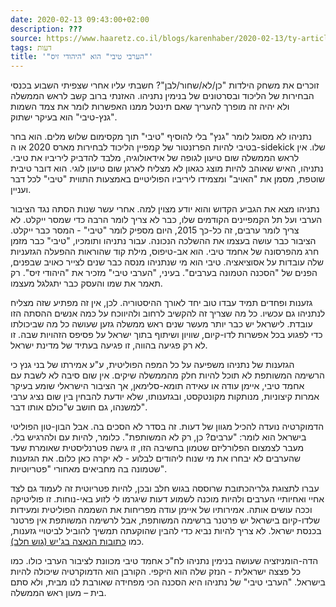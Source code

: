 ```yaml
---
date: 2020-02-13 09:43:00+02:00
description: ???
source: https://www.haaretz.co.il/blogs/karenhaber/2020-02-13/ty-article/0000017f-f8b4-d044-adff-fbfd11c10000
tags: דעות
title: '"הערבי טיבי" הוא "היהודי זיס"'
---
```


זוכרים את משחק הילדות "כן/לא/שחור/לבן"? חשבתי עליו אחרי שצפיתי השבוע בכנסי הבחירות של הליכוד ובסרטונים של בנימין נתניהו. האזנתי ברוב קשב לראש הממשלה ולא יהיה זה מופרך להעריך שאם תינטל ממנו האפשרות לומר את צמד השמות "גנץ-טיבי" הוא בעיקר ישתוק. 

נתניהו לא מסוגל לומר "גנץ" בלי להוסיף "טיבי" תוך מקסימום שלוש מלים. הוא בחר בטיבי להיות הפרזנטור של קמפיין הליכוד לבחירות מארס 2020 או ה-sidekick שלו. אין לראש הממשלה שום טיעון לגופה של אידאולוגיה, מלבד להדביק ליריביו את טיבי. נתניהו, האיש שאוהב להיות מוצג כגאון לא מצליח לארגן שום טיעון לוגי. הוא דובר טיבית שוטפת, מסמן את "האויב" ומצמידו ליריביו הפוליטיים באמצעות התווית "טיבי" לכל דבר ועניין. 

נתניהו מצא את הגביע הקדוש והוא יודע מצוין למה. אחרי עשר שנות הסתה נגד הציבור הערבי ועל תל הקמפיינים הקודמים שלו, כבר לא צריך לומר הרבה כדי שמסר ייקלט. לא צריך לומר ערבים, זה כל-כך 2015, היום מספיק לומר "טיבי" - המסר כבר ייקלט. הציבור כבר עושה בעצמו את ההשלכה הנכונה. עבור נתניהו ותומכיו, "טיבי" כבר מזמן חרג מהפרסונה של אחמד טיבי. הוא אב-טיפוס, מילת קוד שהוראות ההפעלה הגזעניות שלה עובדות על אסוציאציה. טיבי הוא מי שנתניהו מנסה כבר שנים לצייר כאויב שבפנים, הפנים של "הסכנה הטמונה בערבים". בעיני, "הערבי טיבי" מזכיר את "היהודי זיס". רק תאמר את שמו והעסק כבר יתגלגל מעצמו. 

גזענות ופחדים תמיד עבדו טוב יחד לאורך ההיסטוריה. לכן, אין זה מפתיע שזה מצליח לנתניהו גם עכשיו. כל מה שצריך זה להקשיב לרחוב ולהיווכח על כמה אנשים ההסתה הזו עובדת. לישראל יש כבר יותר מעשר שנים ראש ממשלה גזען שעושה כל מה שביכולתו כדי לפגוע בכל אפשרות לדו-קיום, שוויון ושיתוף בתוך ישראל על פסיפס הזהויות שבה. זו לא רק פגיעה בהווה, זו פגיעה בעתיד של מדינת ישראל. 

הגזענות של נתניהו משפיעה על כל המפה הפוליטית, ע"ע אמירתו של בני גנץ כי הרשימה המשותפת לא תוכל להיות חלק מהממשלה שיקים. אין שום סיבה לא לשבת עם אחמד טיבי, איימן עודה או עאידה תומא-סלימאן, אך הציבור הישראלי שומע בעיקר אמרות קיצוניות, מנותקות מקונטקסט, ובגזענותו, שלא יודעת להבחין בין שום נציג ערבי למשנהו, גם חושב ש"כולם אותו דבר". 

הדמוקרטיה נועדה להכיל מגוון של דעות. זה בסדר לא הסכים בה. אבל הבון-טון הפוליטי בישראל הוא לומר: "ערבים? כן, רק לא המשותפת". כלומר, להיות עם ולהרגיש בלי. מעבר לצמצום הפלורליזם שטמון בחשיבה הזו, זו גישה פטרנליסטית שאומרת שעד שהערבים לא יבחרו את מי שנוח ליהודים לבלוע - לא יקרה כאן כלום. את הגזענות שטמונה בה מחביאים מאחורי "פטריוטיות". 

 עברו לתצוגת גלריהכתובת שרוססה בגוש חלב ובכן, להיות פטריוטית זה לעמוד גם לצד אחיי ואחיותיי הערבים ולהיות מוכנה לשמוע דעות שיגרמו לי לזוע באי-נוחות. זו פוליטיקה וככה עושים אותה. אמירותיו של איימן עודה מפריחות את השממה הפוליטית ומעידות שלדו-קיום בישראל יש פרטנר ברשימה המשותפת, אבל לרשימה המשותפת אין פרטנר בכנסת ישראל. לא צריך להיות נביא כדי להבין שהוקעתה תמשיך להוביל לביטויי גזענות, כמו [כתובות הנאצה בג'יש (גוש חלב)](/news/law/2019-07-19/ty-article/0000017f-e2a1-d7b2-a77f-e3a7609c0000). 

הדה-הומניזציה שעושה בנימין נתניהו לח"כ אחמד טיבי מכוונת לציבור הערבי כולו. כמו כל פצצה ישראלית - הנזק שלה הוא היקפי. הקורבן הוא הדמוקרטיה שיכולה להיות בישראל. "הערבי טיבי" של נתניהו היא הסכנה הכי מפחידה שאורבת לנו מבית, ולא סתם בית – מעון ראש הממשלה.